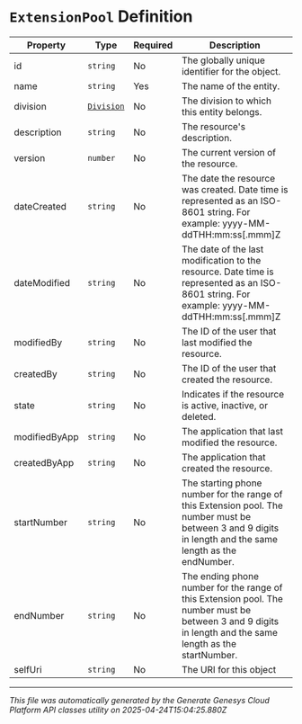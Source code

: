 # `ExtensionPool` Definition

| Property | Type | Required | Description |
|----------|------|----------|-------------|
| id | `string` | No | The globally unique identifier for the object. |
| name | `string` | Yes | The name of the entity. |
| division | [`Division`](division-definition.md) | No | The division to which this entity belongs. |
| description | `string` | No | The resource's description. |
| version | `number` | No | The current version of the resource. |
| dateCreated | `string` | No | The date the resource was created. Date time is represented as an ISO-8601 string. For example: yyyy-MM-ddTHH:mm:ss[.mmm]Z |
| dateModified | `string` | No | The date of the last modification to the resource. Date time is represented as an ISO-8601 string. For example: yyyy-MM-ddTHH:mm:ss[.mmm]Z |
| modifiedBy | `string` | No | The ID of the user that last modified the resource. |
| createdBy | `string` | No | The ID of the user that created the resource. |
| state | `string` | No | Indicates if the resource is active, inactive, or deleted. |
| modifiedByApp | `string` | No | The application that last modified the resource. |
| createdByApp | `string` | No | The application that created the resource. |
| startNumber | `string` | No | The starting phone number for the range of this Extension pool. The number must be between 3 and 9 digits in length and the same length as the endNumber. |
| endNumber | `string` | No | The ending phone number for the range of this Extension pool. The number must be between 3 and 9 digits in length and the same length as the startNumber. |
| selfUri | `string` | No | The URI for this object |

---

*This file was automatically generated by the Generate Genesys Cloud Platform API classes utility on 2025-04-24T15:04:25.880Z*